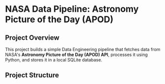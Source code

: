 # NASA Data Pipeline: Astronomy Picture of the Day (APOD)

## Project Overview
This project builds a simple Data Engineering pipeline that fetches data from NASA's **Astronomy Picture of the Day (APOD) API**, processes it using Python, and stores it in a local SQLite database.

## Project Structure
